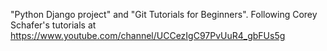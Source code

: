 "Python Django project" and "Git Tutorials for Beginners".
Following Corey Schafer's tutorials at https://www.youtube.com/channel/UCCezIgC97PvUuR4_gbFUs5g

